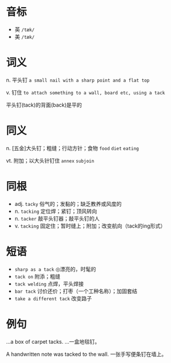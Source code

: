 # 音标

- 英 `/tæk/`
- 美 `/tæk/`

# 词义

n. 平头钉
`a small nail with a sharp point and a flat top`

v. 钉住
`to attach something to a wall, board etc, using a tack`



平头钉(tack)的背面(back)是平的

# 同义

n. [五金]大头钉；粗缝；行动方针；食物
`food` `diet` `eating`

vt. 附加；以大头针钉住
`annex` `subjoin`

# 同根

- adj. `tacky` 俗气的；发黏的；缺乏教养或风度的
- n. `tacking` 定位焊；紧钉；顶风转向
- n. `tacker` 敲平头钉器；敲平头钉的人
- v. `tacking` 固定住；暂时缝上；附加；改变航向（tack的ing形式）

# 短语

- `sharp as a tack` ◎漂亮的，时髦的
- `tack on` 附添；粗缝
- `tack welding` 点焊，平头焊接
- `bar tack` 讨价还价；打枣（一个工种名称）；加固套结
- `take a different tack` 改变路子

# 例句

...a box of carpet tacks.
…一盒地毯钉。

A handwritten note was tacked to the wall.
一张手写便条钉在墙上。


